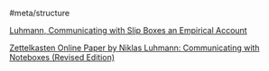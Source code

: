 #meta/structure 

[Luhmann, Communicating with Slip Boxes an Empirical Account](x-devonthink-item://D319686E-755E-4E0C-8B8B-1E69C42A8877)

[Zettelkasten Online Paper by Niklas Luhmann: Communicating with Noteboxes (Revised Edition)](https://daily.scottscheper.com/zettelkasten/)